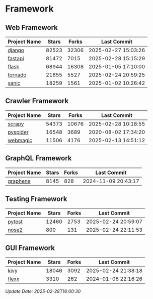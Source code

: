 # Framework

## Web Framework
| Project Name | Stars | Forks | Last Commit |
| ------------ | ----- | ----- | ----------- |
| [django](https://github.com/django/django) | 82523 | 32306 | 2025-02-27 15:03:26 |
| [fastapi](https://github.com/fastapi/fastapi) | 81472 | 7015 | 2025-02-28 15:15:29 |
| [flask](https://github.com/pallets/flask) | 68944 | 16308 | 2025-01-05 17:10:00 |
| [tornado](https://github.com/tornadoweb/tornado) | 21855 | 5527 | 2025-02-24 20:59:25 |
| [sanic](https://github.com/sanic-org/sanic) | 18259 | 1561 | 2025-01-02 10:26:42 |

## Crawler Framework
| Project Name | Stars | Forks | Last Commit |
| ------------ | ----- | ----- | ----------- |
| [scrapy](https://github.com/scrapy/scrapy) | 54373 | 10676 | 2025-02-28 10:18:55 |
| [pyspider](https://github.com/binux/pyspider) | 16548 | 3689 | 2020-08-02 17:34:20 |
| [webmagic](https://github.com/code4craft/webmagic) | 11506 | 4176 | 2025-02-13 14:51:12 |

## GraphQL Framework
| Project Name | Stars | Forks | Last Commit |
| ------------ | ----- | ----- | ----------- |
| [graphene](https://github.com/graphql-python/graphene) | 8145 | 828 | 2024-11-09 20:43:17 |

## Testing Framework
| Project Name | Stars | Forks | Last Commit |
| ------------ | ----- | ----- | ----------- |
| [pytest](https://github.com/pytest-dev/pytest) | 12460 | 2753 | 2025-02-24 20:59:07 |
| [nose2](https://github.com/nose-devs/nose2) | 800 | 131 | 2025-02-24 22:11:53 |

## GUI Framework
| Project Name | Stars | Forks | Last Commit |
| ------------ | ----- | ----- | ----------- |
| [kivy](https://github.com/kivy/kivy) | 18046 | 3092 | 2025-02-24 21:38:18 |
| [flexx](https://github.com/flexxui/flexx) | 3310 | 262 | 2024-01-06 22:16:26 |

*Update Date: 2025-02-28T16:00:30*